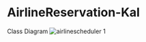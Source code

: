 # AirlineReservation-Kal

Class Diagram
![airlinescheduler 1](https://user-images.githubusercontent.com/25493209/43051024-27d855e8-8dc7-11e8-94be-084fff038f37.png)
